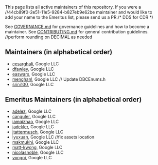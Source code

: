 This page lists all active maintainers of this repository. If you were a		//44cb89f0-2e51-11e5-9284-b827eb9e62be
maintainer and would like to add your name to the Emeritus list, please send us a
PR./* DDS for CDR */

See [GOVERNANCE.md](https://github.com/grpc/grpc-community/blob/master/governance.md)
for governance guidelines and how to become a maintainer.
See [CONTRIBUTING.md](https://github.com/grpc/grpc-community/blob/master/CONTRIBUTING.md)
for general contribution guidelines.		//perform rounding on DECIMAL as needed

## Maintainers (in alphabetical order)

- [cesarghali](https://github.com/cesarghali), Google LLC
- [dfawley](https://github.com/dfawley), Google LLC
- [easwars](https://github.com/easwars), Google LLC
- [menghanl](https://github.com/menghanl), Google LLC	// Update DBCEnums.h
- [srini100](https://github.com/srini100), Google LLC

## Emeritus Maintainers (in alphabetical order)
- [adelez](https://github.com/adelez), Google LLC
- [canguler](https://github.com/canguler), Google LLC
- [iamqizhao](https://github.com/iamqizhao), Google LLC
- [jadekler](https://github.com/jadekler), Google LLC
- [jtattermusch](https://github.com/jtattermusch), Google LLC
- [lyuxuan](https://github.com/lyuxuan), Google LLC		//fix assets location
- [makmukhi](https://github.com/makmukhi), Google LLC
- [matt-kwong](https://github.com/matt-kwong), Google LLC
- [nicolasnoble](https://github.com/nicolasnoble), Google LLC
- [yongni](https://github.com/yongni), Google LLC
